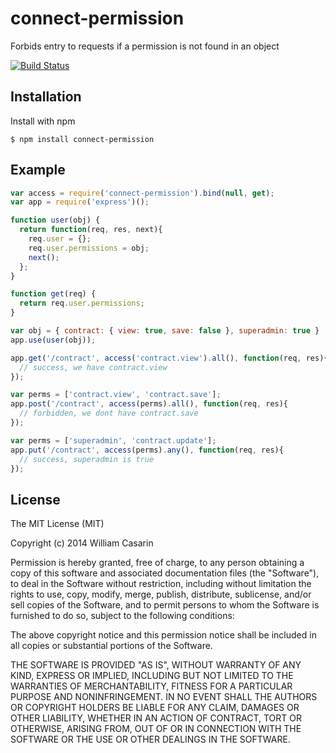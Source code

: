 
# connect-permission

  Forbids entry to requests if a permission is not found in an object

  [![Build Status](https://travis-ci.org/monstercat/connect-permission.png)](https://travis-ci.org/monstercat/connect-permission)

## Installation

  Install with npm

    $ npm install connect-permission

## Example

```js
var access = require('connect-permission').bind(null, get);
var app = require('express')();

function user(obj) {
  return function(req, res, next){
    req.user = {};
    req.user.permissions = obj;
    next();
  };
}

function get(req) {
  return req.user.permissions;
}

var obj = { contract: { view: true, save: false }, superadmin: true }
app.use(user(obj));

app.get('/contract', access('contract.view').all(), function(req, res){
  // success, we have contract.view
});

var perms = ['contract.view', 'contract.save'];
app.post('/contract', access(perms).all(), function(req, res){
  // forbidden, we dont have contract.save
});

var perms = ['superadmin', 'contract.update'];
app.put('/contract', access(perms).any(), function(req, res){
  // success, superadmin is true
});
```


## License

  The MIT License (MIT)

  Copyright (c) 2014 William Casarin

  Permission is hereby granted, free of charge, to any person obtaining a copy
  of this software and associated documentation files (the "Software"), to deal
  in the Software without restriction, including without limitation the rights
  to use, copy, modify, merge, publish, distribute, sublicense, and/or sell
  copies of the Software, and to permit persons to whom the Software is
  furnished to do so, subject to the following conditions:

  The above copyright notice and this permission notice shall be included in
  all copies or substantial portions of the Software.

  THE SOFTWARE IS PROVIDED "AS IS", WITHOUT WARRANTY OF ANY KIND, EXPRESS OR
  IMPLIED, INCLUDING BUT NOT LIMITED TO THE WARRANTIES OF MERCHANTABILITY,
  FITNESS FOR A PARTICULAR PURPOSE AND NONINFRINGEMENT. IN NO EVENT SHALL THE
  AUTHORS OR COPYRIGHT HOLDERS BE LIABLE FOR ANY CLAIM, DAMAGES OR OTHER
  LIABILITY, WHETHER IN AN ACTION OF CONTRACT, TORT OR OTHERWISE, ARISING FROM,
  OUT OF OR IN CONNECTION WITH THE SOFTWARE OR THE USE OR OTHER DEALINGS IN
  THE SOFTWARE.
